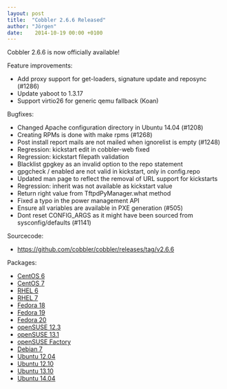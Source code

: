 ```yaml
---
layout: post
title:  "Cobbler 2.6.6 Released"
author: "Jörgen"
date:    2014-10-19 00:00 +0100
---
```


Cobbler 2.6.6 is now officially available!

Feature improvements:

- Add proxy support for get-loaders, signature update and reposync (#1286)
- Update yaboot to 1.3.17
- Support virtio26 for generic qemu fallback (Koan)

Bugfixes:

- Changed Apache configuration directory in Ubuntu 14.04 (#1208)
- Creating RPMs is done with make rpms (#1268)
- Post install report mails are not mailed when ignorelist is empty (#1248)
- Regression: kickstart edit in cobbler-web fixed
- Regression: kickstart filepath validation
- Blacklist gpgkey as an invalid option to the repo statement
- gpgcheck / enabled are not valid in kickstart, only in config.repo
- Updated man page to reflect the removal of URL support for kickstarts
- Regression: inherit was not available as kickstart value
- Return right value from TftpdPyManager.what method
- Fixed a typo in the power management API
- Ensure all variables are available in PXE generation (#505)
- Dont reset CONFIG_ARGS as it might have been sourced from sysconfig/defaults (#1141)

Sourcecode:

- <a href="https://github.com/cobbler/cobbler/releases/tag/v2.6.6">https://github.com/cobbler/cobbler/releases/tag/v2.6.6</a>

<p>Packages:</p>

- <a href="http://download.opensuse.org/repositories/home:/libertas-ict:/cobbler26/CentOS_CentOS-6/">CentOS 6</a>
- <a href="http://download.opensuse.org/repositories/home:/libertas-ict:/cobbler26/CentOS_CentOS-7/">CentOS 7</a>
- <a href="http://download.opensuse.org/repositories/home:/libertas-ict:/cobbler26/RedHat_RHEL-6/">RHEL 6</a>
- <a href="http://download.opensuse.org/repositories/home:/libertas-ict:/cobbler26/RedHat_RHEL-7/">RHEL 7</a>
- <a href="http://download.opensuse.org/repositories/home:/libertas-ict:/cobbler26/Fedora_18/">Fedora 18</a>
- <a href="http://download.opensuse.org/repositories/home:/libertas-ict:/cobbler26/Fedora_19/">Fedora 19</a>
- <a href="http://download.opensuse.org/repositories/home:/libertas-ict:/cobbler26/Fedora_20/">Fedora 20</a>
- <a href="http://download.opensuse.org/repositories/home:/libertas-ict:/cobbler26/openSUSE_12.3/">openSUSE 12.3</a>
- <a href="http://download.opensuse.org/repositories/home:/libertas-ict:/cobbler26/openSUSE_13.1/">openSUSE 13.1</a>
- <a href="http://download.opensuse.org/repositories/home:/libertas-ict:/cobbler26/openSUSE_Factory/">openSUSE Factory</a>
- <a href="http://download.opensuse.org/repositories/home:/libertas-ict:/cobbler26/Debian_7.0/">Debian 7</a>
- <a href="http://download.opensuse.org/repositories/home:/libertas-ict:/cobbler26/xUbuntu_12.04/">Ubuntu 12.04</a>
- <a href="http://download.opensuse.org/repositories/home:/libertas-ict:/cobbler26/xUbuntu_12.10/">Ubuntu 12.10</a>
- <a href="http://download.opensuse.org/repositories/home:/libertas-ict:/cobbler26/xUbuntu_13.10/">Ubuntu 13.10</a>
- <a href="http://download.opensuse.org/repositories/home:/libertas-ict:/cobbler26/xUbuntu_14.04/">Ubuntu 14.04</a>

